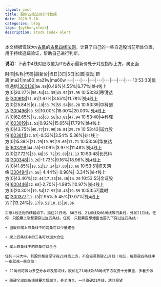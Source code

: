 ```yaml
---
layout: post
title: 股价四线法则实时数据
date: 2020-5-10
categories: blog
tags: [python,stock]
description: stock index alert
---
```



本文根据雪球大v[古泉](https://xueqiu.com/u/7148646888)的[古泉四线法则](https://xueqiu.com/7148646888/130498192)，计算了自己的一些自选股当前所处位置，用于持续追踪验证，帮助自己进行判断。

**说明**：下表中4线对应取值为`红色`表示最新价处于对应指标上方，属正面

时间|名称|代码|最新价|当日|3日|5日|位置|变动|距离|ma21|ma60|ma21w|ma60w
---|---|---|---|---|---|---|---|---
10:53:33|信维通信|[300136](https://xueqiu.com/S/SZ300136)|`56.98`|0.49%|4.55%|6.77%|处`4`线上方|0|30.27%|`50.54`|`44.35`|`43.92`|`37.95`
10:53:33|寒锐钴业|[300618](https://xueqiu.com/S/SZ300618)|`71.81`|1.67%|3.55%|11.78%|处`4`线上方|0|25.84%|`61.19`|`53.79`|`55.54`|`58.28`
10:53:39|中科创达|[300496](https://xueqiu.com/S/SZ300496)|`98.55`|10.00%|18.00%|20.03%|处`4`线上方|0|62.65%|`72.65`|`63.58`|`63.81`|`47.94`
10:53:40|中科曙光|[603019](https://xueqiu.com/S/SH603019)|`51.51`|0.92%|15.65%|17.79%|处`4`线上方|0|43.75%|`40.77`|`37.90`|`36.81`|`29.79`
10:53:43|诺力股份|[603611](https://xueqiu.com/S/SH603611)|`22.57`|-0.53%|3.54%|5.36%|处`4`线上方|0|15.38%|`21.29`|`19.99`|`19.60`|`17.71`
10:53:46|华友钴业|[603799](https://xueqiu.com/S/SH603799)|`44.88`|-0.09%|3.97%|11.48%|处`4`线上方|0|27.72%|`38.68`|`35.72`|`35.89`|`31.13`
10:53:48|长亮科技|[300348](https://xueqiu.com/S/SZ300348)|`23.26`|-1.73%|9.16%|18.96%|处`4`线上方|0|41.85%|`18.51`|`17.24`|`17.00`|`13.68`
10:53:51|盛天网络|[300494](https://xueqiu.com/S/SZ300494)|`24.56`|-4.44%|-0.98%|-3.34%|处`4`线上方|0|43.46%|`22.44`|`17.33`|`16.46`|`14.20`
10:53:55|金证股份|[600446](https://xueqiu.com/S/SH600446)|`22.68`|-2.70%|-1.98%|10.97%|处`4`线上方|0|20.30%|`19.54`|`17.95`|`18.46`|`19.59`
10:53:57|赢时胜|[300377](https://xueqiu.com/S/SZ300377)|`11.18`|2.95%|5.45%|17.07%|处`4`线上方|1|13.24%|`9.17`|`9.51`|`10.15`|`10.86`

```
古泉4线法则的精髓如下。抓住21日线、60日线、21周线及60周线等四条线，外加21月线，任何一只股票上涨都要穿过这四条线，任何一只股票要想爆雷也要先下穿过这四条线：

+ 当股价爬上四条线中的两条可以少量建仓

+ 爬上四条线中的三条可以加大仓位

+ 爬上四条线中的四条可以全仓

任何一只大牛，其股价都会坚守在21月线上方，不会轻易跌破21月线；相反，每跌破四条线中一条就减一些仓位：

+ 21周线可做为多空分水岭及警戒线，股价在21周线及60周线下方就要十分慎重，多看少做

+ 跌破全部四条线就要大幅减仓，甚至清仓，一旦跌破21月线，清仓观望
```